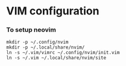 # VIM configuration

### To setup neovim

```
mkdir -p ~/.config/nvim
mkdir -p ~/.local/share/nvim/
ln -s ~/.vim/vimrc ~/.config/nvim/init.vim
ln -s ~/.vim ~/.local/share/nvim/site
```
